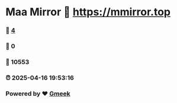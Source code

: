 # Maa Mirror :link: https://mmirror.top 
### :page_facing_up: [4](https://mmirror.top/tag.html) 
### :speech_balloon: 0 
### :hibiscus: 10553 
### :alarm_clock: 2025-04-16 19:53:16 
### Powered by :heart: [Gmeek](https://github.com/Meekdai/Gmeek)
